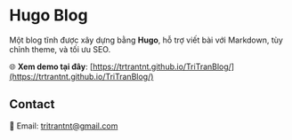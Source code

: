 # Hugo Blog

Một blog tĩnh được xây dựng bằng **Hugo**, hỗ trợ viết bài với Markdown, tùy chỉnh theme, và tối ưu SEO.

🌐 **Xem demo tại đây**: [https://trtrantnt.github.io/TriTranBlog/](https://trtrantnt.github.io/TriTranBlog/)

## Contact
📧 Email: tritrantnt@gmail.com

